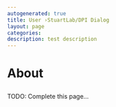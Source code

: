 ```yaml
---
autogenerated: true
title: User ›StuartLab/DPI Dialog
layout: page
categories: 
description: test description
---
```


<h1>

About

</h1>

TODO: Complete this page...
